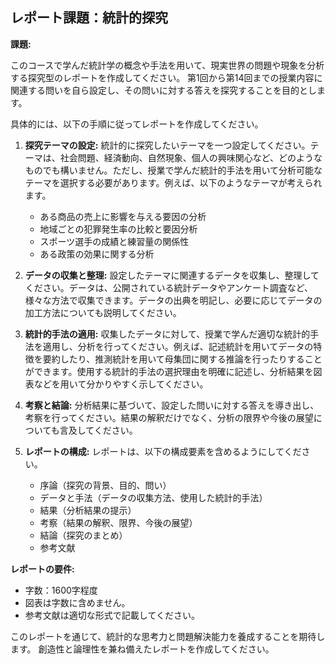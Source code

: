 ## レポート課題：統計的探究

**課題:**

このコースで学んだ統計学の概念や手法を用いて、現実世界の問題や現象を分析する探究型のレポートを作成してください。  第1回から第14回までの授業内容に関連する問いを自ら設定し、その問いに対する答えを探究することを目的とします。

具体的には、以下の手順に従ってレポートを作成してください。

1. **探究テーマの設定:** 統計的に探究したいテーマを一つ設定してください。テーマは、社会問題、経済動向、自然現象、個人の興味関心など、どのようなものでも構いません。ただし、授業で学んだ統計的手法を用いて分析可能なテーマを選択する必要があります。例えば、以下のようなテーマが考えられます。
    * ある商品の売上に影響を与える要因の分析
    * 地域ごとの犯罪発生率の比較と要因分析
    * スポーツ選手の成績と練習量の関係性
    * ある政策の効果に関する分析


2. **データの収集と整理:** 設定したテーマに関連するデータを収集し、整理してください。データは、公開されている統計データやアンケート調査など、様々な方法で収集できます。データの出典を明記し、必要に応じてデータの加工方法についても説明してください。


3. **統計的手法の適用:** 収集したデータに対して、授業で学んだ適切な統計的手法を適用し、分析を行ってください。例えば、記述統計を用いてデータの特徴を要約したり、推測統計を用いて母集団に関する推論を行ったりすることができます。使用する統計的手法の選択理由を明確に記述し、分析結果を図表などを用いて分かりやすく示してください。


4. **考察と結論:** 分析結果に基づいて、設定した問いに対する答えを導き出し、考察を行ってください。結果の解釈だけでなく、分析の限界や今後の展望についても言及してください。


5. **レポートの構成:** レポートは、以下の構成要素を含めるようにしてください。
    * 序論（探究の背景、目的、問い）
    * データと手法（データの収集方法、使用した統計的手法）
    * 結果（分析結果の提示）
    * 考察（結果の解釈、限界、今後の展望）
    * 結論（探究のまとめ）
    * 参考文献


**レポートの要件:**

* 字数：1600字程度
* 図表は字数に含めません。
* 参考文献は適切な形式で記載してください。


このレポートを通じて、統計的な思考力と問題解決能力を養成することを期待します。 創造性と論理性を兼ね備えたレポートを作成してください。
